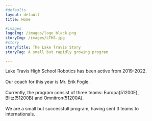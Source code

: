```yaml
---
#defaults
layout: default
title: Home

#images
logoImg: /images/logo_black.png
storyImg: /images/LTHS.jpg
#story
storyTitle: The Lake Travis Story
storyTag: A small but rapidly growing program

---
```

Lake Travis High School Robotics has been active from 2019-2022.\
\
Our coach for this year is Mr. Erik Fogle.\
\
Currently, the program consist of three teams:
Europa(51200E), Blitz(51200B) and Omnitron(51200A).\
\
We are a small but successfull program, having sent 3 teams to internationals.
